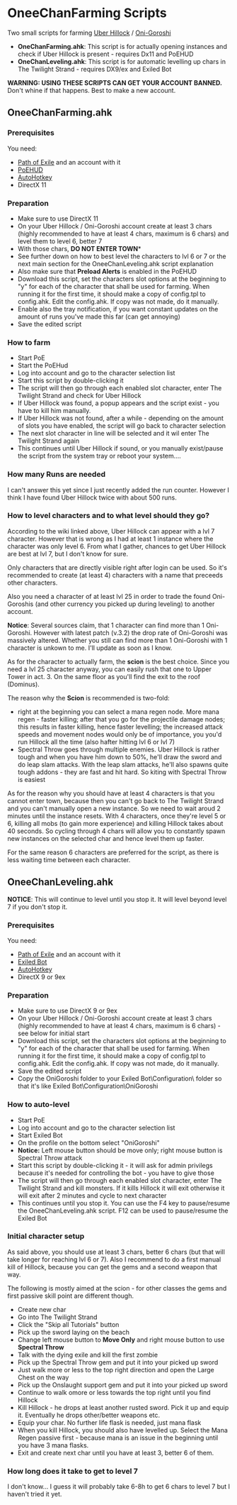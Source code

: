 # OneeChanFarming Scripts

Two small scripts for farming [Uber Hillock](https://pathofexile.gamepedia.com/Hillock#Uber_Hillock) / [Oni-Goroshi](https://pathofexile.gamepedia.com/Oni-Goroshi)

* **OneChanFarming.ahk**: This script is for actually opening instances and check if Uber Hillock is present - requires Dx11 and PoEHUD
* **OneChanLeveling.ahk**: This script is for automatic levelling up chars in The Twilight Strand - requires DX9/ex and Exiled Bot

**WARNING: USING THESE SCRIPTS CAN GET YOUR ACCOUNT BANNED.** Don't whine if that happens. Best to make a new account.

## OneeChanFarming.ahk

### Prerequisites

You need:
* [Path of Exile](https://www.pathofexile.com/) and an account with it
* [PoEHUD](https://github.com/TehCheat/PoEHUD)
* [AutoHotkey](https://autohotkey.com/)
* DirectX 11

### Preparation

* Make sure to use DirectX 11
* On your Uber Hillock / Oni-Goroshi account create at least 3 chars (highly recommended to have at least 4 chars, maximum is 6 chars) and level them to level 6, better 7
* With those chars, **DO NOT ENTER TOWN*** 
* See further down on how to best level the characters to lvl 6 or 7 or the next main section for the OneeChanLeveling.ahk script explanation
* Also make sure that **Preload Alerts** is enabled in the PoEHUD
* Download this script, set the characters slot options at the beginning to "y" for each of the character that shall be used for farming. When running it for the first time, it should make a copy of config.tpl to config.ahk. Edit the config.ahk. If copy was not made, do it manually.
* Enable also the tray notification, if you want constant updates on the amount of runs you've made this far (can get annoying)
* Save the edited script

### How to farm

* Start PoE
* Start the PoEHud
* Log into account and go to the character selection list
* Start this script by double-clicking it
* The script will then go through each enabled slot character, enter The Twilight Strand and check for Uber Hillock
* If Uber Hillock was found, a popup appears and the script exist - you have to kill him manually.
* If Uber Hillock was not found, after a while - depending on the amount of slots you have enabled, the script will go back to character selection
* The next slot character in line will be selected and it wil enter The Twilight Strand again
* This continues until Uber Hillock if sound, or you manually exist/pause the script from the system tray or reboot your system....

### How many Runs are needed

I can't answer this yet since I just recently added the run counter. However I think I have found Uber Hillock twice with about 500 runs.

### How to level characters and to what level should they go?

According to the wiki linked above, Uber Hillock can appear with a lvl 7 character. However that is wrong as I had at least 1 instance where the character was only level 6.
From what I gather, chances to get Uber Hillock are best at lvl 7, but I don't know for sure.

Only characters that are directly visible right after login can be used. So it's recommended to create (at least 4) characters with a name that preceeds other characters.

Also you need a character of at least lvl 25 in order to trade the found Oni-Goroshis (and other currency you picked up during leveling) to another account.

**Notice**: Several sources claim, that 1 character can find more than 1 Oni-Goroshi. However with latest patch (v.3.2) the drop rate of Oni-Goroshi was massively altered. Whether you still can find more than 1 Oni-Goroshi with 1 character is unkown to me. I'll update as soon as I know.

As for the character to actually farm, the **scion** is the best choice. Since you need a lvl 25 character anyway, you can easily rush that one to Upper Tower in act. 3. On the same floor as you'll find the exit to the roof (Dominus).

The reason why the **Scion** is recommended is two-fold:

* right at the beginning you can select a mana regen node. More mana regen - faster killing; after that you go for the projectile damage nodes; this results in faster killing, hence faster levelling; the increased attack speeds and movement nodes would only be of importance, you you'd run Hillock all the time (also hafter hitting lvl 6 or lvl 7)
* Spectral Throw goes through multiple enemies. Uber Hillock is rather tough and when you have him down to 50%, he'll draw the sword and do leap slam attacks. With the leap slam attacks, he'll also spawns quite tough addons - they are fast and hit hard. So kiting with Spectral Throw is easiest

As for the reason why you should have at least 4 characters is that you cannot enter town, because then you can't go back to The Twilight Strand and you can't manually open a new instance. So we need to wait aroud 2 minutes until the instance resets. With 4 characters, once they're level 5 or 6, killing all mobs (to gain more experience) and killing Hillock takes about 40 seconds. So cycling through 4 chars will allow you to constantly spawn new instances on the selected char and hence level them up faster.

For the same reason 6 characters are preferred for the script, as there is less waiting time between each character.


## OneeChanLeveling.ahk

**NOTICE**: This will continue to level until you stop it. It will level beyond level 7 if you don't stop it.

### Prerequisites

You need:
* [Path of Exile](https://www.pathofexile.com/) and an account with it
* [Exiled Bot](http://exiled-bot.net/)
* [AutoHotkey](https://autohotkey.com/)
* DirectX 9 or 9ex

### Preparation

* Make sure to use DirectX 9 or 9ex
* On your Uber Hillock / Oni-Goroshi account create at least 3 chars (highly recommended to have at least 4 chars, maximum is 6 chars) - see below for initial start
* Download this script, set the characters slot options at the beginning to "y" for each of the character that shall be used for farming. When running it for the first time, it should make a copy of config.tpl to config.ahk. Edit the config.ahk. If copy was not made, do it manually.
* Save the edited script
* Copy the OniGoroshi folder to your Exiled Bot\Configuration\ folder so that it's like Exiled Bot\Configuration\OniGoroshi

### How to auto-level

* Start PoE
* Log into account and go to the character selection list
* Start Exiled Bot
* On the profile on the bottom select "OniGoroshi"
* **Notice:** Left mouse button should be move only; right mouse button is Spectral Throw attack
* Start this script by double-clicking it - it will ask for admin privilegs because it's needed for controlling the bot - you have to give those
* The script will then go through each enabled slot character, enter The Twilight Strand and kill monsters. If it kills Hillock it will exit otherwise it will exit after 2 minutes and cycle to next character
* This continues until you stop it. You can use the F4 key to pause/resume the OneeChanLeveling.ahk script. F12 can be used to pause/resume the Exiled Bot

### Initial character setup

As said above, you should use at least 3 chars, better 6 chars (but that will take longer for reaching lvl 6 or 7). Also I recommend to do a first manual kill of Hillock, because you can get the gems and a second weapon that way.

The following is mostly aimed at the scion - for other classes the gems and first passive skill point are different though.

* Create new char
* Go into The Twilight Strand
* Click the "Skip all Tutorials" button
* Pick up the sword laying on the beach
* Change left mouse button to **Move Only** and right mouse button to use **Spectral Throw**
* Talk with the dying exile and kill the first zombie
* Pick up the Spectral Throw gem and put it into your picked up sword
* Just walk more or less to the top right direction and open the Large Chest on the way
* Pick up the Onslaught support gem and put it into your picked up sword
* Continue to walk omore or less towards the top right until you find Hillock
* Kill Hillock - he drops at least another rusted sword. Pick it up and equip it. Eventually he drops other/better weapons etc.
* Equip your char. No further life flask is needed, just mana flask
* When you kill Hillock, you should also have levelled up. Select the Mana Regen passive first - because mana is an issue in the beginning until you have 3 mana flasks.
* Exit and create next char until you have at least 3, better 6 of them.

### How long does it take to get to level 7

I don't know... I guess it will probably take 6-8h to get 6 chars to level 7 but I haven't tried it yet.

